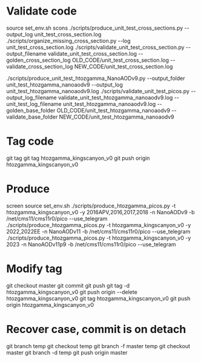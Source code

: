 # Validate code
source set_env.sh
scons
./scripts/produce_unit_test_cross_sections.py --output_log unit_test_cross_section.log
./scripts/organize_missing_cross_section.py --log unit_test_cross_section.log
./scripts/validate_unit_test_cross_section.py --output_filename validate_unit_test_cross_section.log --golden_cross_section_log OLD_CODE/unit_test_cross_section.log --validate_cross_section_log NEW_CODE/unit_test_cross_section.log

./scripts/produce_unit_test_htozgamma_NanoAODv9.py --output_folder unit_test_htozgamma_nanoaodv9 --output_log unit_test_htozgamma_nanoaodv9.log
./scripts/validate_unit_test_picos.py --output_log_filename validate_unit_test_htozgamma_nanoaodv9.log --unit_test_log_filename unit_test_htozgamma_nanoaodv9.log --golden_base_folder OLD_CODE/unit_test_htozgamma_nanoaodv9 --validate_base_folder NEW_CODE/unit_test_htozgamma_nanoaodv9

# Tag code
git tag
git tag htozgamma_kingscanyon_v0
git push origin htozgamma_kingscanyon_v0

# Produce
screen
source set_env.sh
./scripts/produce_htozgamma_picos.py -t htozgamma_kingscanyon_v0 -y 2016APV,2016,2017,2018 -n NanoAODv9 -b /net/cms11/cms11r0/pico --use_telegram
./scripts/produce_htozgamma_picos.py -t htozgamma_kingscanyon_v0 -y 2022,2022EE -n NanoAODv11 -b /net/cms11/cms11r0/pico --use_telegram
./scripts/produce_htozgamma_picos.py -t htozgamma_kingscanyon_v0 -y 2023 -n NanoAODv11p9 -b /net/cms11/cms11r0/pico --use_telegram

# Modify tag
git checkout master
git commit
git push
git tag -d htozgamma_kingscanyon_v0
git push origin --delete htozgamma_kingscanyon_v0
git tag htozgamma_kingscanyon_v0
git push origin htozgamma_kingscanyon_v0

# Recover case, commit is on detach
git branch temp
git checkout temp
git branch -f master temp
git checkout master
git branch -d temp
git push origin master
